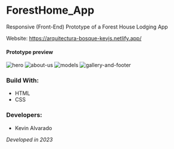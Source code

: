 # ForestHome_App
Responsive (Front-End) Prototype of a Forest House Lodging App

Website: https://arquitectura-bosque-kevjs.netlify.app/

#### Prototype preview
![hero](https://user-images.githubusercontent.com/103754829/214370092-5635f6b5-5151-46f8-9f39-ceb0581c1650.png)
![about-us](https://user-images.githubusercontent.com/103754829/214370144-0c1661c8-a431-43b3-9fda-ad33d69a9cdb.png)
![models](https://user-images.githubusercontent.com/103754829/214370963-d77d1f63-42b9-4fc1-a8ec-3b5c96b640d8.png)
![gallery-and-footer](https://user-images.githubusercontent.com/103754829/214370260-255d92fe-b139-4f9d-8838-43c5e5ea8aaf.png)

### Build With:
* HTML
* CSS

### Developers:
* Kevin Alvarado

_Developed in 2023_
